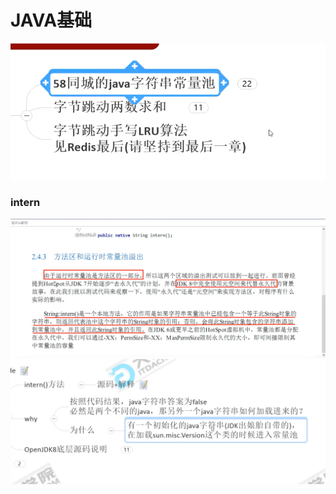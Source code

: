 # JAVA基础
![img.png](static/basic.png)
### intern
![img.png](static/intern.png)
![img.png](static/intern2.png)